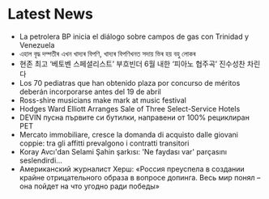 # Latest News
-  La petrolera BP inicia el diálogo sobre campos de gas con Trinidad y Venezuela
-  এহাল বৃদ্ধ দম্পতীৰ এখন খাদ্যৰ বিপণি, খাদ্যৰ বিপণিখনত সদায় ভিৰ হয় বহু লোকৰ
-  현존 최고 ‘베토벤 스페셜리스트’ 부흐빈더 6월 내한 ‘피아노 협주곡’ 진수성찬 차린다
-  Los 70 pediatras que han obtenido plaza por concurso de méritos deberán incorporarse antes del 19 de abril
-  Ross-shire musicians make mark at music festival
-  Hodges Ward Elliott Arranges Sale of Three Select-Service Hotels
-  DEVIN пусна първите си бутилки, направени от 100% рециклиран PET
-  Mercato immobiliare, cresce la domanda di acquisto dalle giovani coppie: tra gli affitti prevalgono i contratti transitori
-  Koray Avcı'dan Selami Şahin şarkısı: 'Ne faydası var' parçasını seslendirdi...
-  Американский журналист Херш: «Россия преуспела в создании крайне отрицательного образа в вопросе допинга. Весь мир понял – она пойдет на что угодно ради победы»
